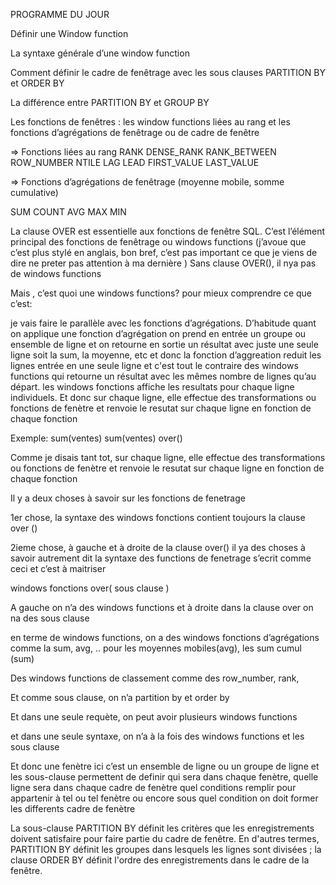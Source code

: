 
PROGRAMME DU JOUR 

Définir une Window function

La syntaxe générale d’une window function

Comment définir le cadre de fenêtrage avec les sous clauses PARTITION BY et ORDER BY

La différence entre PARTITION BY et GROUP BY

Les fonctions de fenêtres : les window functions liées au rang et les fonctions d’agrégations de fenêtrage ou de cadre de fenêtre

⇒      Fonctions liées au rang
RANK
DENSE_RANK
RANK_BETWEEN
ROW_NUMBER
NTILE
LAG
LEAD
FIRST_VALUE
LAST_VALUE
 

⇒   Fonctions d’agrégations de fenêtrage (moyenne mobile, somme cumulative)

SUM
COUNT
AVG
MAX
MIN


La clause OVER est essentielle aux fonctions de fenêtre SQL. 
C’est l’élément principal des fonctions de fenêtrage ou windows functions (j’avoue que c’est plus stylé en anglais, bon bref, c’est pas important ce que je viens de dire ne preter pas attention à ma dernière )
Sans clause OVER(), il nya pas de windows functions 

Mais , c’est quoi une windows functions? pour mieux comprendre ce que c’est: 

je vais faire le parallèle avec les fonctions d’agrégations. 
D’habitude quant on applique une fonction d’agrégation on prend en entrée un groupe ou ensemble de ligne et on retourne en sortie  un résultat avec juste une seule ligne soit la sum, la moyenne, etc 
et donc la fonction d’aggreation reduit les lignes entrée en une seule ligne
et c'est tout le contraire des windows functions qui retourne un résultat avec les mêmes nombre de lignes qu’au départ. les windows fonctions affiche les resultats pour chaque ligne individuels. 
Et donc sur chaque ligne, elle effectue des transformations ou fonctions de fenètre et renvoie le resutat sur chaque ligne en fonction de chaque fonction 

Exemple:
sum(ventes) 
sum(ventes) over()

Comme je disais tant tot, sur chaque ligne, elle effectue des transformations ou fonctions de fenètre et renvoie le resutat sur chaque ligne en fonction de chaque fonction 

Il y a deux choses à savoir sur les fonctions de fenetrage

1er chose, la syntaxe des windows fonctions contient toujours la clause over ()

2ieme chose, à gauche et à droite de la clause over() il ya des choses à savoir autrement dit la syntaxe des functions de fenetrage s’ecrit comme ceci et c’est à maitriser


windows fonctions over( sous clause ) 

A gauche on n’a des windows functions et  à droite dans la clause over on na des sous clause

en terme de windows functions, on a des windows fonctions d’agrégations comme la sum, avg, .. pour les moyennes mobiles(avg), les sum cumul (sum)

Des windows functions de classement comme des row_number, rank, 

Et comme sous clause, on n’a partition by et order by

Et dans une seule requète, on peut avoir plusieurs windows functions

et dans une seule syntaxe, on n’a à la fois des windows functions et les sous clause

Et donc une fenètre ici c’est un ensemble de ligne ou un groupe de ligne et les sous-clause permettent de definir qui sera dans chaque fenètre, quelle ligne sera dans chaque cadre de fenètre quel conditions remplir pour appartenir à tel ou tel fenètre ou encore sous quel condition on doit former les differents cadre de  fenètre

La sous-clause PARTITION BY définit les critères que les enregistrements doivent satisfaire pour faire partie du cadre de fenêtre. En d'autres termes, PARTITION BY définit les groupes dans lesquels les lignes sont divisées ;
la clause ORDER BY définit l'ordre des enregistrements dans le cadre de la fenêtre.
